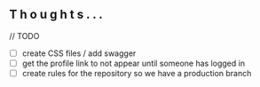 ## T h o u g h t s . . .


// TODO

- [ ] create CSS files / add swagger
- [ ] get the profile link to not appear until someone has logged in
- [ ] create rules for the repository so we have a production branch
